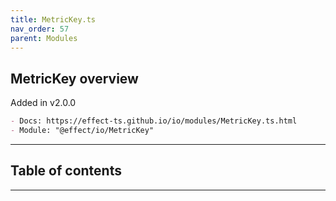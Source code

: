 ```yaml
---
title: MetricKey.ts
nav_order: 57
parent: Modules
---
```


## MetricKey overview

Added in v2.0.0

```md
- Docs: https://effect-ts.github.io/io/modules/MetricKey.ts.html
- Module: "@effect/io/MetricKey"
```

---

<h2 class="text-delta">Table of contents</h2>

---
